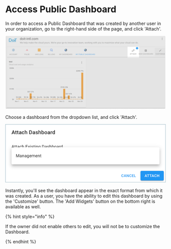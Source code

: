 # Access Public Dashboard

In order to access a Public Dashboard that was created by another user in your organization, go to the right-hand side of the page, and click 'Attach'.

![A screenshot highlighting the location of the _Attach_ icon](../.gitbook/assets/cmp-public-dashboard-1.png)

Choose a dashboard from the dropdown list, and click 'Attach'.

![A screenshot showing the list of available dashboards](../.gitbook/assets/cmp-attach-dashboard.png)

Instantly, you'll see the dashboard appear in the exact format from which it was created. As a user, you have the ability to edit this dashboard by using the 'Customize' button. The 'Add Widgets' button on the bottom right is available as well.

{% hint style="info" %}

If the owner did not enable others to edit, you will not be to customize the Dashboard.

{% endhint %}
